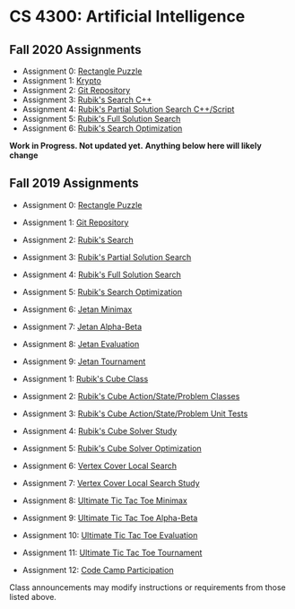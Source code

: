 CS 4300: Artificial Intelligence
===============================================

Fall 2020 Assignments
-----------------------

* Assignment 0: [Rectangle Puzzle](assignment_000.php)
* Assignment 1: [Krypto](assignment_002.php)
* Assignment 2: [Git Repository](assignment_001.php)
* Assignment 3: [Rubik's Search C++](assignment_010.php)
* Assignment 4: [Rubik's Partial Solution Search C++/Script](assignment_011.php)
* Assignment 5: [Rubik's Full Solution Search](assignment_012.php)
* Assignment 6: [Rubik's Search Optimization](assignment_013.php)


**Work in Progress.  Not updated yet.**
**Anything below here will likely change**


Fall 2019 Assignments
-----------------------

* Assignment 0: [Rectangle Puzzle](assignment_000.php)
* Assignment 1: [Git Repository](assignment_001.php)
* Assignment 2: [Rubik's Search](assignment_010.php)
* Assignment 3: [Rubik's Partial Solution Search](assignment_011.php)
* Assignment 4: [Rubik's Full Solution Search](assignment_012.php)
* Assignment 5: [Rubik's Search Optimization](assignment_013.php)
* Assignment 6: [Jetan Minimax](assignment_020.php)
* Assignment 7: [Jetan Alpha-Beta](assignment_021.php)
* Assignment 8: [Jetan Evaluation](assignment_022.php)
* Assignment 9: [Jetan Tournament](assignment_023.php)


* Assignment 1: [Rubik's Cube Class](assignment_01.php)
* Assignment 2: [Rubik's Cube Action/State/Problem Classes](assignment_02.php)
* Assignment 3: [Rubik's Cube Action/State/Problem Unit Tests](assignment_03.php)
* Assignment 4: [Rubik's Cube Solver Study](assignment_04.php)
* Assignment 5: [Rubik's Cube Solver Optimization](assignment_05.php)
* Assignment 6: [Vertex Cover Local Search](assignment_06.php)
* Assignment 7: [Vertex Cover Local Search Study](assignment_07.php)
* Assignment 8: [Ultimate Tic Tac Toe Minimax](assignment_08.php)
* Assignment 9: [Ultimate Tic Tac Toe Alpha-Beta](assignment_09.php)
* Assignment 10: [Ultimate Tic Tac Toe Evaluation](assignment_10.php)
* Assignment 11: [Ultimate Tic Tac Toe Tournament](assignment_11.php)
* Assignment 12: [Code Camp Participation](assignment_12.php)

Class announcements may modify instructions or requirements 
from those listed above.
